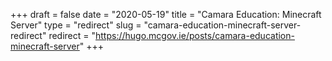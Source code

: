 +++ 
draft = false
date = "2020-05-19"
title = "Camara Education: Minecraft Server"
type = "redirect"
slug = "camara-education-minecraft-server-redirect"
redirect = "https://hugo.mcgov.ie/posts/camara-education-minecraft-server"
+++

